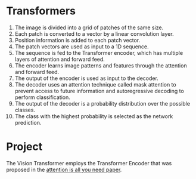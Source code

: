 # Transformers

1. The image is divided into a grid of patches of the same size.
2. Each patch is converted to a vector by a linear convolution layer.
3. Position information is added to each patch vector.
4. The patch vectors are used as input to a 1D sequence.
5. The sequence is fed to the Transformer encoder, which has multiple layers of attention and forward feed.
6. The encoder learns image patterns and features through the attention and forward feed.
7. The output of the encoder is used as input to the decoder.
8. The decoder uses an attention technique called mask attention to prevent access to future information and autoregressive decoding to perform classification.
9. The output of the decoder is a probability distribution over the possible classes.
10. The class with the highest probability is selected as the network prediction.

# Project

The Vision Transformer employs the Transformer Encoder that was proposed in the [attention is all you need paper](https://papers.nips.cc/paper/2017/file/3f5ee243547dee91fbd053c1c4a845aa-Paper.pdf).

